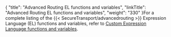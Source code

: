 {
    "title": "Advanced Routing EL functions and variables",
    "linkTitle": "Advanced Routing EL functions and variables",
    "weight": "330"
}For a complete listing of the {{< SecureTransport/advancedrouting  >}} Expression Language (EL) functions and variables, refer to [Custom Expression Language functions and variables](../../c_st_advanced_routing/r_st_custom_el_functions_variables).
